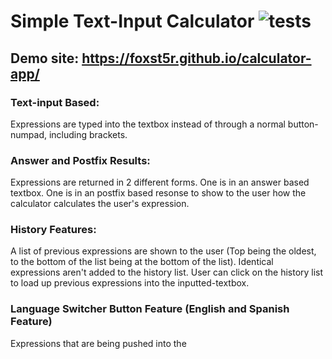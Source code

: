 # Simple Text-Input Calculator ![tests](https://github.com/Foxst5r/calculator-app/workflows/Calculator/badge.svg)

## Demo site: https://foxst5r.github.io/calculator-app/

### Text-input Based:

Expressions are typed into the textbox instead of through a normal button-numpad, including brackets.

### Answer and Postfix Results:

Expressions are returned in 2 different forms.
One is in an answer based textbox.
One is in an postfix based resonse to show to the user how the calculator calculates the user's expression.

### History Features:

A list of previous expressions are shown to the user (Top being the oldest, to the bottom of the list being at the bottom of the list).
Identical expressions aren't added to the history list.
User can click on the history list to load up previous expressions into the inputted-textbox.

### Language Switcher Button Feature (English and Spanish Feature)

Expressions that are being pushed into the

